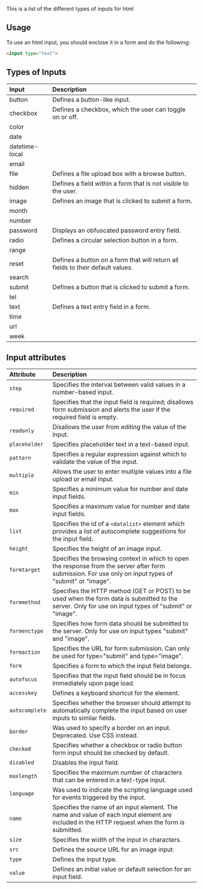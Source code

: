This is a list of the different types of inputs for html

## Usage

To use an html input, you should enclose it in a form and do the following:

```html
<input type="text">
```

## Types of Inputs

Input | Description
:--- | :---
button | Defines a button-like input.
checkbox | Defines a checkbox, which the user can toggle on or off.
color | &nbsp;
date | &nbsp;
datetime-local | &nbsp;
email | &nbsp;
file | Defines a file upload box with a browse button.
hidden | Defines a field within a form that is not visible to the user.
image | Defines an image that is clicked to submit a form.
month | &nbsp;
number | &nbsp;
password | Displays an obfuscated password entry field.
radio | Defines a circular selection button in a form.
range | &nbsp;
reset | Defines a button on a form that will return all fields to their default values.
search | &nbsp;
submit | Defines a button that is clicked to submit a form.
tel | &nbsp;
text | Defines a text entry field in a form.
time | &nbsp;
url | &nbsp;
week | &nbsp;


## Input attributes


Attribute | Description
:--- | :---
`step` | Specifies the interval between valid values in a number-based input.
`required` | Specifies that the input field is required; disallows form submission and alerts the user if the required field is empty.
`readonly` | Disallows the user from editing the value of the input.
`placeholder` | Specifies placeholder text in a text-based input.
`pattern` | Specifies a regular expression against which to validate the value of the input.
`multiple` | Allows the user to enter multiple values into a file upload or email input.
`min` | Specifies a minimum value for number and date input fields.
`max` | Specifies a maximum value for number and date input fields.
`list` | Specifies the id of a `<datalist>` element which provides a list of autocomplete suggestions for the input field.
`height` | Specifies the height of an image input.
`formtarget` | Specifies the browsing context in which to open the response from the server after form submission. For use only on input types of "submit" or "image".
`formmethod` | Specifies the HTTP method (GET or POST) to be used when the form data is submitted to the server. Only for use on input types of "submit" or "image".
`formenctype` | Specifies how form data should be submitted to the server. Only for use on input types "submit" and "image".
`formaction` | Specifies the URL for form submission. Can only be used for type="submit" and type="image".
`form` | Specifies a form to which the input field belongs.
`autofocus` | Specifies that the input field should be in focus immediately upon page load.
`accesskey` | Defines a keyboard shortcut for the element.
`autocomplete` | Specifies whether the browser should attempt to automatically complete the input based on user inputs to similar fields.
`border` | Was used to specify a border on an input. Deprecated. Use CSS instead.
`checked` | Specifies whether a checkbox or radio button form input should be checked by default.
`disabled` | Disables the input field.
`maxlength` | Specifies the maximum number of characters that can be entered in a text-type input.
`language` | Was used to indicate the scripting language used for events triggered by the input.
`name` | Specifies the name of an input element. The name and value of each input element are included in the HTTP request when the form is submitted.
`size` | Specifies the width of the input in characters.
`src` | Defines the source URL for an image input.
`type` |  Defines the input type.
`value` | Defines an initial value or default selection for an input field.






<script>
$(document).ready(function() {
  $('table').addClass('tablesort');
});
</script>
